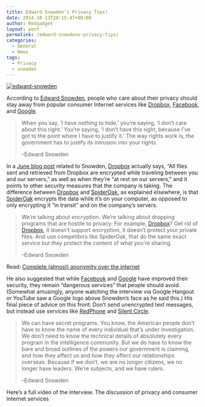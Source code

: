 ```yaml
---
title: Edward Snowden’s Privacy Tips!
date: 2014-10-13T20:15:47+00:00
author: Redgadget
layout: post
permalink: /edward-snowdens-privacy-tips/
categories:
  - General
  - News
tags:
  - Privacy
  - snowden
---
```

[<img class="alignnone size-medium wp-image-303" src="/wp-content/uploads/2015/01/edward-snowden-558x300.jpg?fit=558%2C300" alt="edward-snowden" srcset="/wp-content/uploads/2015/01/edward-snowden.jpg?resize=558%2C300 558w, /wp-content/uploads/2015/01/edward-snowden.jpg?w=610 610w" sizes="(max-width: 558px) 100vw, 558px" data-recalc-dims="1" />](/wp-content/uploads/2015/01/edward-snowden.jpg)

According to [Edward Snowden](http://en.wikipedia.org/wiki/Edward_Snowden), people who care about their privacy should stay away from popular consumer Internet services like [Dropbox](https://www.dropbox.com/), [Facebook](https://www.facebook.com/), and [Google](https://www.google.com).

> When you say, ‘I have nothing to hide,’ you’re saying, ‘I don’t care about this right.’ You’re saying, ‘I don’t have this right, because I’ve got to the point where I have to justify it.’ The way rights work is, the government has to justify its intrusion into your rights.
> 
> &#8211;Edward Snowden

In a [June blog post](https://blog.dropbox.com/2014/06/weve-got-your-back/) related to Snowden, [Dropbox](https://www.dropbox.com/) actually says, &#8220;All files sent and retrieved from Dropbox are encrypted while traveling between you and our servers,&#8221; as well as when they&#8217;re &#8220;at rest on our servers,&#8221; and it points to other security measures that the company is taking. The difference between [Dropbox](https://www.dropbox.com/) and [SpiderOak](https://spideroak.com/), as explained elsewhere, is that [SpiderOak](https://spideroak.com/) encrypts the data while it&#8217;s on your computer, as opposed to only encrypting it &#8220;in transit&#8221; and on the company&#8217;s servers.

> We&#8217;re talking about encryption. We&#8217;re talking about dropping programs that are hostile to privacy. For example, [Dropbox](https://www.dropbox.com/)? Get rid of [Dropbox](https://www.dropbox.com/), it doesn&#8217;t support encryption, it doesn&#8217;t protect your private files. And use competitors like SpiderOak, that do the same exact service but they protect the content of what you&#8217;re sharing.
> 
> &#8211;Edward Snowden

Read: <a href="http://redgadgets.com/complete-anonymity-over-the-internet/" target="_blank">Complete (almost) anonymity over the internet</a>

He also suggested that while [Facebook](https://www.facebook.com/) and [Google](https://www.google.com) have improved their security, they remain “dangerous services” that people should avoid. (Somewhat amusingly, anyone watching the interview via Google Hangout or YouTube saw a Google logo above Snowden’s face as he said this.) His final piece of advice on this front: Don’t send unencrypted text messages, but instead use services like [RedPhone](https://whispersystems.org/) and [Silent Circle](https://silentcircle.com/).

> We can have secret programs. You know, the American people don’t have to know the name of every individual that’s under investigation. We don’t need to know the technical details of absolutely every program in the intelligence community. But we do have to know the bare and broad outlines of the powers our government is claiming, and how they affect us and how they affect our relationships overseas. Because if we don’t, we are no longer citizens, we no longer have leaders. We’re subjects, and we have rulers.
> 
> &#8211;Edward Snowden

Here’s a full video of the interview. The discussion of privacy and consumer Internet services